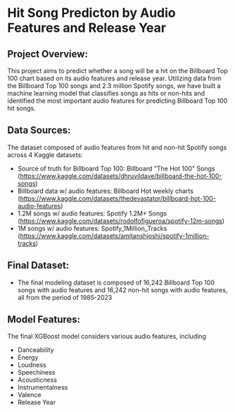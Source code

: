 # Hit Song Predicton by Audio Features and Release Year
## Project Overview:
This project aims to predict whether a song will be a hit on the Billboard Top 100 chart based on its audio features and release year. Utilizing data from the Billboard Top 100 songs and 2.3 million Spotify songs, we have built a machine learning model that classifies songs as hits or non-hits and identified the most important audio features for predicting Billboard Top 100 hit songs.

## Data Sources:
The  dataset composed of audio features from hit and non-hit Spotify songs across 4 Kaggle datasets:
 - Source of truth for Billboard Top 100: Billboard "The Hot 100" Songs (https://www.kaggle.com/datasets/dhruvildave/billboard-the-hot-100-songs)
 - Billboard data w/ audio features: Billboard Hot weekly charts (https://www.kaggle.com/datasets/thedevastator/billboard-hot-100-audio-features)
 - 1.2M songs w/ audio features: Spotify 1.2M+ Songs (https://www.kaggle.com/datasets/rodolfofigueroa/spotify-12m-songs)
 - 1M songs w/ audio features: Spotify_1Million_Tracks (https://www.kaggle.com/datasets/amitanshjoshi/spotify-1million-tracks)

## Final Dataset:
 - The final modeling dataset is composed of 16,242 Billboard Top 100 songs with audio features and 16,242 non-hit songs with audio features, all from the period of 1985-2023

## Model Features:
The final XGBoost model considers various audio features, including
- Danceability
- Energy
- Loudness
- Speechiness
- Acousticness
- Instrumentalness
- Valence
- Release Year




